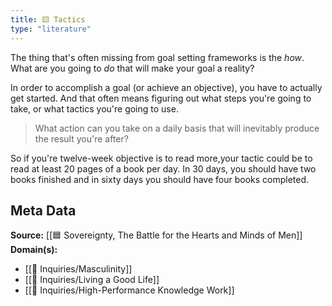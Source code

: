 ```yaml
---
title: 🟨 Tactics
type: "literature"
---
```


The thing that's often missing from goal setting frameworks is the *how*. What are you going to *do* that will make your goal a reality?

In order to accomplish a goal (or achieve an objective), you have to actually get started. And that often means figuring out what steps you're going to take, or what tactics you're going to use.

> What action can you take on a daily basis that will inevitably produce the result you're after?

So if you're twelve-week objective is to read more,your tactic could be to read at least 20 pages of a book per day. In 30 days, you should have two books finished and in sixty days you should have four books completed.

## Meta Data

**Source:** [[🟦 Sovereignty, The Battle for the Hearts and Minds of Men]]
**Domain(s):**
- [[🔎 Inquiries/Masculinity]]
- [[🔎 Inquiries/Living a Good Life]]
- [[🔎 Inquiries/High-Performance Knowledge Work]]